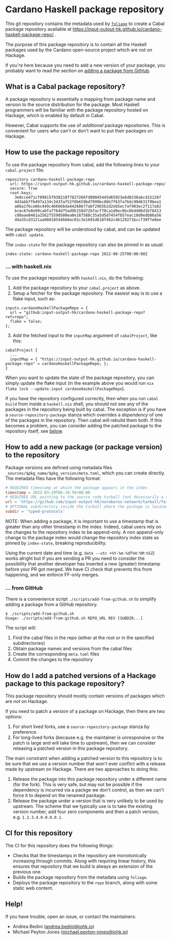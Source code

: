 # Cardano Haskell package repository

This git repository contains the metadata used by [`foliage`](https://github.com/andreabedini/foliage) 
to create a Cabal package repository available at https://input-output-hk.github.io/cardano-haskell-package-repo/ .

The purpose of this package repository is to contain all the Haskell
packages used by the Cardano open-source project which are not on
Hackage.

If you're here because you need to add a new version of your package, you
probably want to read the section on [adding a package from GitHub](#-from-github).

## What is a Cabal package repository?

A package repository is essentially a mapping from package name and version
to the source distribution for the package. Most Haskell programmers will be
familiar with the package repository hosted on Hackage, which is enabled
by default in Cabal.

However, Cabal supports the use of _additional_ package repositories.
This is convenient for users who can't or don't want to put their packages
on Hackage.

## How to use the package repository

To use the package repository from cabal, add the following lines to your
`cabal.project` file:

```
repository cardano-haskell-package-repo
  url: https://input-output-hk.github.io/cardano-haskell-package-repo/
  secure: True
  root-keys:
    3e0cce471cf09815f930210f7827266fd09045445d65923e6d0238a6cd15126f
    443abb7fb497a134c343faf52f0b659bd7999bc06b7f63fa76dc99d631f9bea1
    a86a1f6ce86c449c46666bda44268677abf29b5b2d2eb5ec7af903ec2f117a82
    bcec67e8e99cabfa7764d75ad9b158d72bfacf70ca1d0ec8bc6b4406d1bf8413
    c00aae8461a256275598500ea0e187588c35a5d5d7454fb57eac18d9edb86a56
    d4a35cd3121aa00d18544bb0ac01c3e1691d618f462c46129271bccf39f7e8ee
```

The package repository will be understood by cabal, and can be updated with `cabal update`.

The `index-state` for the package repository can also be pinned in as usual:

```
index-state: cardano-haskell-package-repo 2022-08-25T00:00:00Z
```

### ... with haskell.nix

To use the package repository with `haskell.nix`, do the following:

1. Add the package repository to your `cabal.project` as above.
2. Setup a fetcher for the package repository. The easiest way is to use a flake input, such as:
```
inputs.cardanoHaskellPackageRepo = {
  url = "github:input-output-hk/cardano-haskell-package-repo?ref=repo";
  flake = false;
};
```
3. Add the fetched input to the `inputMap` argument of `cabalProject`, like this:
```
cabalProject {
  ...
  inputMap = { "https://input-output-hk.github.io/cardano-haskell-package-repo" = cardanoHaskellPackageRepo; };
}
```

When you want to update the state of the package repository, you can simply update the flake input
(in the example above you would run `nix flake lock --update-input cardanoHaskellPackageRepo`).

If you have the repository configured correctly, then when you run `cabal build` from inside a `haskell.nix` 
shell, you should not see any of the packages in the repository being built by cabal.
The exception is if you have a `source-repository-package` stanza which overrides a _dependency_ of one
of the packages in the repository. Then cabal will rebuild them both. If this becomes a problem,
you can consider adding the patched package to the repository itself, 
see [below](#how-do-i-add-a-patched-versions-of-a-hackage-package-to-this-package-repository).

## How to add a new package (or package version) to the repository 

Package versions are defined using metadata files `_sources/$pkg_name/$pkg_version/meta.toml`,
which you can create directly. The metadata files have the following format:

```toml
# REQUIRED timestamp at which the package appears in the index
timestamp = 2022-03-29T06:19:50+00:00
# REQUIRED URL pointing to the source code tarball (not decessarily a sdist)
url = 'https://github.com/input-output-hk/ouroboros-network/tarball/fa10cb4eef1e7d3e095cec3c2bb1210774b7e5fa'
# OPTIONAL subdirectory inside the tarball where the package is located
subdir = 'typed-protocols'
```

NOTE: When adding a package, it is important to use a timestamp that is
greater than any other timestamp in the index. Indeed, cabal users rely on
the changes to the repository index to be append-only. A non append-only
change to the package index would change the repository index state as
pinned by `index-state`, breaking reproducibility.

Using the current date and time (e.g. `date --utc +%Y-%m-%dT%H:%M:%SZ`)
works alright but if you are sending a PR you need to consider the
possibility that another developer has inserted a new (greater) timestamp
before your PR got merged. We have CI check that prevents this from
happening, and we enforce FF-only merges.

### ... from GitHub

There is a convenience script `./scripts/add-from-github.sh` to simplify
adding a package from a GitHub repository.

```console
$ ./scripts/add-from-github.sh
Usage: ./scripts/add-from-github.sh REPO_URL REV [SUBDIR...]
```

The script will:

1. Find the cabal files in the repo (either at the root or in the specified subdirectories)
2. Obtain package names and versions from the cabal files
3. Create the corresponding `meta.toml` files
4. Commit the changes to the repository

## How do I add a patched versions of a Hackage package to this package repository?

This package repository should mostly contain versions of packages which are _not_ on Hackage.

If you need to patch a version of a package on Hackage, then there are two options:

1. For short lived forks, use a `source-repository-package` stanza by preference.
2. For long-lived forks (because e.g. the maintainer is unresponsive or the patch is large and will take time to upstream), then we can consider releasing a patched version in this package repository.

The main constraint when adding a patched version to this repository is to be sure that we use a version number that won't ever conflict with a release made by upstream on Hackage.
There are two approaches to doing this:

1. Release the package into this package repository under a different name (for the fork).
This is very safe, but may not be possible if the dependency is incurred via a packge we don't control, as then we can't force it to depend on the renamed package.
2. Release the package under a version that is very unlikely to be used by upstream.
The scheme that we typically use is to take the existing version number, add four zero components and then a patch version, e.g. `1.2.3.4.0.0.0.0.1`.

## CI for this repository

The CI for this repository does the following things:

- Checks that the timestamps in the repository are monotonically increasing through commits. 
Along with requiring linear history, this ensures that repository that we build is always an extension of the previous one.
- Builds the package repository from the metadata using `foliage`.
- Deploys the package repository to the `repo` branch, along with some static web content.

## Help!

If you have trouble, open an issue, or contact the maintainers:

- Andrea Bedini (andrea.bedini@iohk.io)
- Michael Peyton Jones (michael.peyton-jones@iohk.io)
